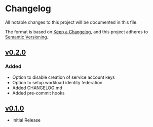 # Changelog

All notable changes to this project will be documented in this file.

The format is based on [Keep a Changelog](https://keepachangelog.com/en/1.0.0/),
and this project adheres to [Semantic Versioning](https://semver.org/spec/v2.0.0.html).

## [v0.2.0]

### Added

- Option to disable creation of service account keys
- Option to setup workload identity federation
- Added CHANGELOG.md
- Added pre-commit hooks

## [v0.1.0]

- Initial Release

[unreleased]: https://github.com/meshcloud/terraform-gcp-meshplatform/compare/v0.2.0...HEAD
[v0.1.0]: https://github.com/meshcloud/terraform-gcp-meshplatform/releases/tag/v0.1.0
[v0.2.0]: https://github.com/meshcloud/terraform-gcp-meshplatform/releases/tag/v0.2.0
